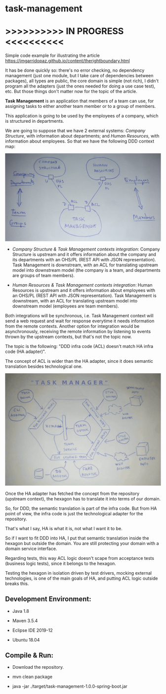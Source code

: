 # task-management


# >>>>>>>>>> IN PROGRESS <<<<<<<<<<


Simple code example for illustrating the article https://jmgarridopaz.github.io/content/therightboundary.html

It has be done quickly so: there's no error checking, no dependency management (just one module, but I take care of dependencies between packages), all types are public, the core domain is simple (not rich), I didn't program all the adapters (just the ones needed for doing a use case test), etc. But those things don't matter now for the topic of the article.

**Task Management** is an application that members of a team can use, for assigning tasks to either another team member or to a group of members.

This application is going to be used by the employees of a company, which is structured in departments.

We are going to suppose that we have 2 external systems: _Company Structure_, with information about departments; and _Human Resources_, with information about employees. So that we have the following DDD context map:

![Context Map](context-map.jpg)

- _Company Structure & Task Management contexts integration_: Company Structure is upstream and it offers information about the company and its departments with an OHS/PL (REST API with JSON representation). Task Management is downstream, with an ACL for translating upstream model into downstream model (the company is a team, and departments are groups of team members).

- _Human Resources & Task Management contexts integration_: Human Resources is upstream and it offers information about employees with an OHS/PL (REST API with JSON representation). Task Management is downstream, with an ACL for translating upstream model into downstream model (employees are team members).

Both integrations will be synchronous, i.e. Task Management context will send a web request and wait for response everytime it needs information from the remote contexts. Another option for integration would be asynchronously, receiving the remote information by listening to events thrown by the upstream contexts, but that's not the topic now.

The topic is the following: "DDD infra code (ACL) doesn't match HA infra code (HA adapter)".

The concept of ACL is wider than the HA adapter, since it does semantic translation besides technological one.

![Task Management](task-management.png)

Once the HA adapter has fetched the concept from the repository (upstream context), the hexagon has to translate it into terms of our domain.

So, for DDD, the semantic translation is part of the infra code. But from HA point of view, the infra code is just the technological adapter for the repository.

That's what I say, HA is what it is, not what I want it to be.

So if I want to fit DDD into HA, I put that semantic translation inside the hexagon but outside the domain. You are still protecting your domain with a domain service interface.

Regarding tests, this way ACL logic doesn't scape from acceptance tests (business logic tests), since it belongs to the hexagon.

Testing the hexagon in isolation driven by test drivers, mocking external technologies, is one of the main goals of HA, and putting ACL logic outside breaks this.

## Development Environment:

- Java 1.8

- Maven 3.5.4

- Eclipse IDE 2019-12

- Ubuntu 18.04

## Compile & Run:

- Download the repository.

- mvn clean package

- java -jar ./target/task-management-1.0.0-spring-boot.jar
